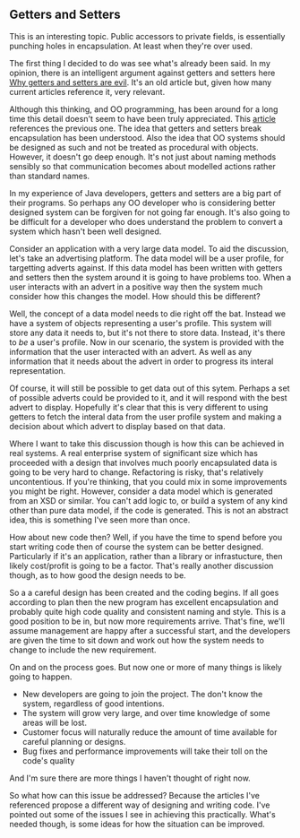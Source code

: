 ## Getters and Setters

This is an interesting topic. Public accessors to private fields, is essentially punching holes in encapsulation. At least when they're over used.

The first thing I decided to do was see what's already been said. In my opinion, there is an intelligent argument against getters and setters here [Why getters and setters are evil](https://www.javaworld.com/article/2073723/core-java/why-getter-and-setter-methods-are-evil.html). It's an old article but, given how many current articles reference it, very relevant.

Although this thinking, and OO programming, has been around for a long time this detail doesn't seem to have been truly appreciated. This [article](http://www.yegor256.com/2014/09/16/getters-and-setters-are-evil.html) references the previous one. The idea that getters and setters break encapsulation has been understood. Also the idea that OO systems should be designed as such and not be treated as procedural with objects. However, it doesn't go deep enough. It's not just about naming methods sensibly so that communication becomes about modelled actions rather than standard names.

In my experience of Java developers, getters and setters are a big part of their programs. So perhaps any OO developer who is considering better designed system can be forgiven for not going far enough. It's also going to be difficult for a developer who does understand the problem to convert a system which hasn't been well designed. 

Consider an application with a very large data model. To aid the discussion, let's take an advertising platform. The data model will be a user profile, for targetting adverts against. If this data model has been written with getters and setters then the system around it is going to have problems too. When a user interacts with an advert in a positive way then the system much consider how this changes the model. How should this be different?

Well, the concept of a data model needs to die right off the bat. Instead we have a system of objects representing a user's profile. This system will store any data it needs to, but it's not there to store data. Instead, it's there to *be* a user's profile. Now in our scenario, the system is provided with the information that the user interacted with an advert. As well as any information that it needs about the advert in order to progress its interal representation.

Of course, it will still be possible to get data out of this sytem. Perhaps a set of possible adverts could be provided to it, and it will respond with the best advert to display. Hopefully it's clear that this is very different to using getters to fetch the interal data from the user profile system and making a decision about which advert to display based on that data.

Where I want to take this discussion though is how this can be achieved in real systems. A real enterprise system of significant size which has proceeded with a design that involves much poorly encapsulated data is going to be very hard to change. Refactoring is risky, that's relatively uncontentious. If you're thinking, that you could mix in some improvements you might be right. However, consider a data model which is generated from an XSD or similar. You can't add logic to, or build a system of any kind other than pure data model, if the code is generated. This is not an abstract idea, this is something I've seen more than once.

How about new code then? Well, if you have the time to spend before you start writing code then of course the system can be better designed. Particularly if it's an application, rather than a library or infrastucture, then likely cost/profit is going to be a factor. That's really another discussion though, as to how good the design needs to be.

So a a careful design has been created and the coding begins. If all goes according to plan then the new program has excellent encapsulation and probably quite high code quality and consistent naming and style. This is a good position to be in, but now more requirements arrive. That's fine, we'll assume management are happy after a successful start, and the developers are given the time to sit down and work out how the system needs to change to include the new requirement.

On and on the process goes. But now one or more of many things is likely going to happen.
- New developers are going to join the project. The don't know the system, regardless of good intentions.
- The system will grow very large, and over time knowledge of some areas will be lost.
- Customer focus will naturally reduce the amount of time available for careful planning or designs.
- Bug fixes and performance improvements will take their toll on the code's quality

And I'm sure there are more things I haven't thought of right now.

So what how can this issue be addressed? Because the articles I've referenced propose a different way of designing and writing code. I've pointed out some of the issues I see in achieving this practically. What's needed though, is some ideas for how the situation can be improved.
